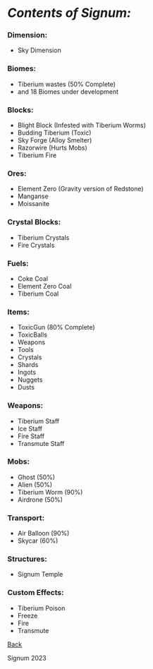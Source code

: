 # ***Contents of Signum:***

### Dimension:
- Sky Dimension 

### Biomes:
- Tiberium wastes (50% Complete)
- and 18 Biomes under development

### Blocks:
- Blight Block (Infested with Tiberium Worms)
- Budding Tiberium (Toxic)
- Sky Forge (Alloy Smelter)
- Razorwire (Hurts Mobs)
- Tiberium Fire

### Ores:
- Element Zero (Gravity version of Redstone)
- Manganse 
- Moissanite 

### Crystal Blocks:
- Tiberium Crystals
- Fire Crystals

### Fuels:
- Coke Coal
- Element Zero Coal
- Tiberium Coal

### Items:
- ToxicGun (80% Complete)
- ToxicBalls 
- Weapons 
- Tools
- Crystals
- Shards
- Ingots
- Nuggets
- Dusts

### Weapons:
- Tiberium Staff
- Ice Staff
- Fire Staff
- Transmute Staff

### Mobs:
- Ghost (50%)
- Alien (50%)
- Tiberium Worm (90%)
- Airdrone (50%)

### Transport:
- Air Balloon (90%)
- Skycar (60%)


### Structures:
- Signum Temple

### Custom Effects:
- Tiberium Poison
- Freeze
- Fire
- Transmute 

[Back](https://github.com/princessaylana/Signum-1.20/blob/master/README.md)

Signum 2023

